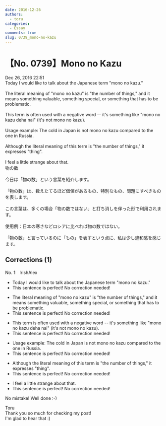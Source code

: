 ```yaml
---
date: 2016-12-26
authors:
  - toru
categories:
  - Essay
comments: true
slug: 0739_mono-no-kazu
---
```


# 【No. 0739】Mono no Kazu
<div class="date">Dec 26, 2016 22:51</div>
<div id="post"><div id="body_show_ori">
Today I would like to talk about the Japanese term "mono no kazu."<br/><br/>The literal meaning of "mono no kazu" is "the number of things," and it means something valuable, something special, or something that has to be problematic.<br/><br/>This term is often used with a negative word -- it's something like "mono no kazu deha nai" (it's not mono no kazu).<br/><br/>Usage example: The cold in Japan is not mono no kazu compared to the one in Russia.<br/><br/>Although the literal meaning of this term is "the number of things," it expresses "thing".<br/><br/>I feel a little strange about that.
</div></div>

<!-- more -->

<div id="post_ja"><div id="body_show_mo">
物の数<br/><br/>今日は「物の数」という言葉を紹介します。<br/><br/>「物の数」は、数えたてるほど価値があるもの、特別なもの、問題にすべきものを表します。<br/><br/>この言葉は、多くの場合「物の数ではない」と打ち消しを伴った形で利用されます。<br/><br/>使用例：日本の寒さなどロシアに比べれば物の数ではない。<br/><br/>「物の数」と言っているのに「もの」を表すという点に、私は少し違和感を感じます。
</div></div>

## Corrections (1)
<div id="block"><div class="first_name"> No. 1　<span class="just_name">IrishAlex</span></div><div id="block2">
<ul class="correction_field">
<li class="incorrect">Today I would like to talk about the Japanese term "mono no kazu."</li>
<li class="corrected perfect">This sentence is perfect! No correction needed!</li>
</ul>
<ul class="correction_field">
<li class="incorrect">The literal meaning of "mono no kazu" is "the number of things," and it means something valuable, something special, or something that has to be problematic.</li>
<li class="corrected perfect">This sentence is perfect! No correction needed!</li>
</ul>
<ul class="correction_field">
<li class="incorrect">This term is often used with a negative word -- it's something like "mono no kazu deha nai" (it's not mono no kazu).</li>
<li class="corrected perfect">This sentence is perfect! No correction needed!</li>
</ul>
<ul class="correction_field">
<li class="incorrect">Usage example: The cold in Japan is not mono no kazu compared to the one in Russia.</li>
<li class="corrected perfect">This sentence is perfect! No correction needed!</li>
</ul>
<ul class="correction_field">
<li class="incorrect">Although the literal meaning of this term is "the number of things," it expresses "thing".</li>
<li class="corrected perfect">This sentence is perfect! No correction needed!</li>
</ul>
<ul class="correction_field">
<li class="incorrect">I feel a little strange about that.</li>
<li class="corrected perfect">This sentence is perfect! No correction needed!</li>
</ul>
<p class="comment_small">
 No mistake! Well done :-)
</p>

</div><div class="name"><span class="just_name">Toru</span><br>
Thank you so much for checking my post!<br/>I'm glad to hear that :)
</div>
</div>
